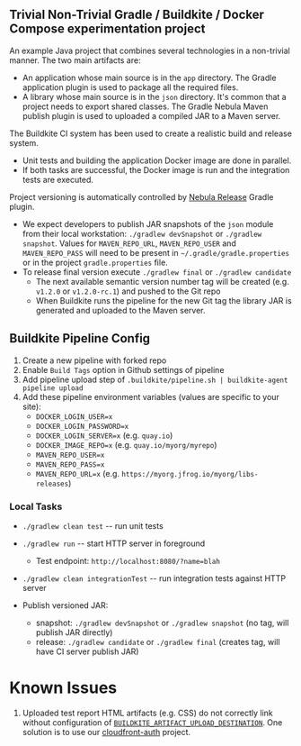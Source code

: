 ## Trivial Non-Trivial Gradle / Buildkite / Docker Compose experimentation project

An example Java project that combines several technologies in a non-trivial manner.
The two main artifacts are:

  - An application whose main source is in the `app` directory. The Gradle application plugin is
    used to package all the required files.
  - A library whose main source is in the `json` directory. It's common that a project needs to
    export shared classes. The Gradle Nebula Maven publish plugin is used to uploaded a compiled JAR
    to a Maven server.

The Buildkite CI system has been used to create a realistic build and release system.

  - Unit tests and building the application Docker image are done in parallel.
  - If both tasks are successful, the Docker image is run and the integration tests are executed.

Project versioning is automatically controlled by [Nebula Release](https://github.com/nebula-plugins/nebula-release-plugin) Gradle plugin.

  - We expect developers to publish JAR snapshots of the `json` module from their local workstation: `./gradlew devSnapshot` or `./gradlew snapshot`.
    Values for `MAVEN_REPO_URL`, `MAVEN_REPO_USER` and `MAVEN_REPO_PASS` will need to be present in `~/.gradle/gradle.properties` or in the project `gradle.properties` file.
  - To release final version execute `./gradlew final` or `./gradlew candidate`
      - The next available semantic version number tag will be created (e.g. `v1.2.0` or `v1.2.0-rc.1`) and pushed to the Git repo
      - When Buildkite runs the pipeline for the new Git tag the library JAR is generated and uploaded to the Maven server.

## Buildkite Pipeline Config
  1. Create a new pipeline with forked repo
  1. Enable `Build Tags` option in Github settings of pipeline
  1. Add pipeline upload step of `.buildkite/pipeline.sh | buildkite-agent pipeline upload`
  1. Add these pipeline environment variables (values are specific to your site):
     - `DOCKER_LOGIN_USER=x`
     - `DOCKER_LOGIN_PASSWORD=x`
     - `DOCKER_LOGIN_SERVER=x` (e.g. `quay.io`)
     - `DOCKER_IMAGE_REPO=x` (e.g. `quay.io/myorg/myrepo`)
     - `MAVEN_REPO_USER=x`
     - `MAVEN_REPO_PASS=x`
     - `MAVEN_REPO_URL=x` (e.g. `https://myorg.jfrog.io/myorg/libs-releases`)

### Local Tasks

  - `./gradlew clean test` -- run unit tests

  - `./gradlew run` -- start HTTP server in foreground
      - Test endpoint: `http://localhost:8080/?name=blah`

  - `./gradlew clean integrationTest` -- run integration tests against HTTP server

  - Publish versioned JAR:
      - snapshot: `./gradlew devSnapshot` or `./gradlew snapshot` (no tag, will publish JAR directly)
      - release: `./gradlew candidate` or `./gradlew final` (creates tag, will have CI server publish JAR)

# Known Issues
  1. Uploaded test report HTML artifacts (e.g. CSS) do not correctly link without
     configuration of [`BUILDKITE_ARTIFACT_UPLOAD_DESTINATION`](https://buildkite.com/docs/agent/cli-artifact#using-your-own-private-aws-s3-bucket).
     One solution is to use our [cloudfront-auth](https://github.com/Widen/cloudfront-auth) project.
